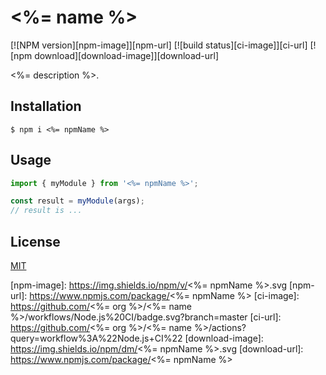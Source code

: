 # <%= name %>

[![NPM version][npm-image]][npm-url]
[![build status][ci-image]][ci-url]
[![npm download][download-image]][download-url]

<%= description %>.

## Installation

`$ npm i <%= npmName %>`

## Usage

```js
import { myModule } from '<%= npmName %>';

const result = myModule(args);
// result is ...
```

## License

[MIT](./LICENSE)

[npm-image]: https://img.shields.io/npm/v/<%= npmName %>.svg
[npm-url]: https://www.npmjs.com/package/<%= npmName %>
[ci-image]: https://github.com/<%= org %>/<%= name %>/workflows/Node.js%20CI/badge.svg?branch=master
[ci-url]: https://github.com/<%= org %>/<%= name %>/actions?query=workflow%3A%22Node.js+CI%22
[download-image]: https://img.shields.io/npm/dm/<%= npmName %>.svg
[download-url]: https://www.npmjs.com/package/<%= npmName %>
